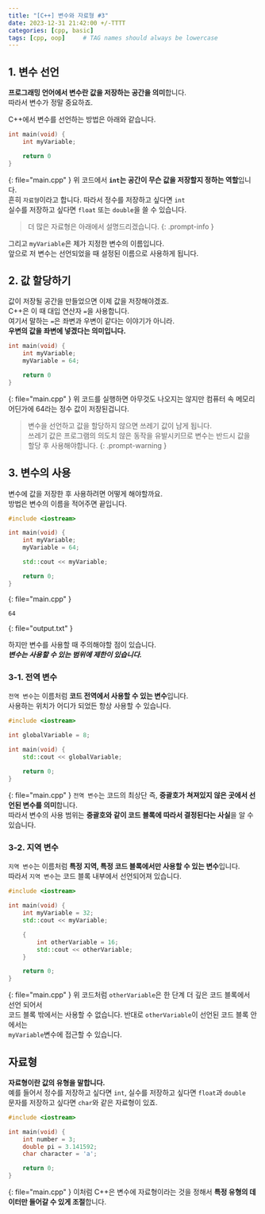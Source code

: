 ```yaml
---
title: "[C++] 변수와 자료형 #3"
date: 2023-12-31 21:42:00 +/-TTTT
categories: [cpp, basic]
tags: [cpp, oop]     # TAG names should always be lowercase
---
```


## 1. 변수 선언
**프로그래밍 언어에서 변수란 값을 저장하는 공간을 의미**합니다.<br>
따라서 변수가 정말 중요하죠.

C++에서 변수를 선언하는 방법은 아래와 같습니다.
```cpp
int main(void) {
    int myVariable;

    return 0
}
```
{: file="main.cpp" }
위 코드에서 **`int`는 공간이 무슨 값을 저장할지 정하는 역할**입니다.<br>
흔히 `자료형`이라고 합니다. 따라서 정수를 저장하고 싶다면 `int`<br>
실수를 저장하고 싶다면 `float` 또는 `double`을 쓸 수 있습니다.<br>

> 더 많은 자료형은 아래에서 설명드리겠습니다.
{: .prompt-info }

그리고 `myVariable`은 제가 지정한 변수의 이름입니다.<br>
앞으로 저 변수는 선언되었을 때 설정된 이름으로 사용하게 됩니다.

## 2. 값 할당하기
값이 저장될 공간을 만들었으면 이제 값을 저장해야겠죠.<br>
C++은 이 때 대입 연산자 `=`을 사용합니다.<br>
여기서 말하는 `=`은 좌변과 우변이 같다는 이야기가 아니라.<br>
**우변의 값을 좌변에 넣겠다는 의미입니다.**

```cpp
int main(void) {
    int myVariable;
    myVariable = 64;

    return 0
}
```
{: file="main.cpp" }
위 코드를 실행하면 아무것도 나오지는 않지만 컴퓨터 속 메모리 어딘가에 64라는 정수 값이 저장된겁니다.

 > 변수을 선언하고 값을 할당하지 않으면 쓰레기 값이 남게 됩니다.<br>
쓰레기 값은 프로그램의 의도치 않은 동작을 유발시키므로 변수는 반드시 값을 할당 후 사용해야합니다.
{: .prompt-warning }

## 3. 변수의 사용
변수에 값을 저장한 후 사용하려면 어떻게 해야할까요.<br>
방법은 변수의 이름을 적어주면 끝입니다.

```cpp
#include <iostream>

int main(void) {
    int myVariable;
    myVariable = 64;

    std::cout << myVariable;

    return 0;
}
```
{: file="main.cpp" }
```
64
```
{: file="output.txt" }

하지만 변수를 사용할 때 주의해야할 점이 있습니다.<br>
***변수는 사용할 수 있는 범위에 제한이 있습니다.***

### 3-1. 전역 변수
`전역 변수`는 이름처럼 **코드 전역에서 사용할 수 있는 변수**입니다.<br>
사용하는 위치가 어디가 되었든 항상 사용할 수 있습니다.

```cpp
#include <iostream>

int globalVariable = 8;

int main(void) {
    std::cout << globalVariable;
    
    return 0;
}
```
{: file="main.cpp" }
`전역 변수`는 코드의 최상단 즉, **중괄호가 쳐져있지 않은 곳에서 선언된 변수를 의미**합니다.<br>
따라서 변수의 사용 범위는 **중괄호와 같이 코드 블록에 따라서 결정된다는 사실**을 알 수 있습니다.

### 3-2. 지역 변수
`지역 변수`는 이름처럼 **특정 지역, 특정 코드 블록에서만 사용할 수 있는 변수**입니다.<br>
따라서 `지역 변수`는 코드 블록 내부에서 선언되어져 있습니다.

```cpp
#include <iostream>

int main(void) {
    int myVariable = 32;
    std::cout << myVariable;

    {
        int otherVariable = 16;
        std::cout << otherVariable;
    }

    return 0;
}
```
{: file="main.cpp" }
위 코드처럼 `otherVariable`은 한 단계 더 깊은 코드 블록에서 선언 되어서<br>
코드 블록 밖에서는 사용할 수 없습니다. 반대로 `otherVariable`이 선언된 코드 블록 안에서는<br>
`myVariable`변수에 접근할 수 있습니다.

## 자료형
**자료형이란 값의 유형을 말합니다.**<br>
예를 들어서 정수를 저장하고 싶다면 `int`, 실수를 저장하고 싶다면 `float`과 `double`<br>
문자를 저장하고 싶다면 `char`와 같은 자료형이 있죠.

```cpp
#include <iostream>

int main(void) {
    int number = 3;
    double pi = 3.141592;
    char character = 'a';

    return 0;
}
```
{: file="main.cpp" }
이처럼 C++은 변수에 자료형이라는 것을 정해서 **특정 유형의 데이터만 들어갈 수 있게 조절**합니다.